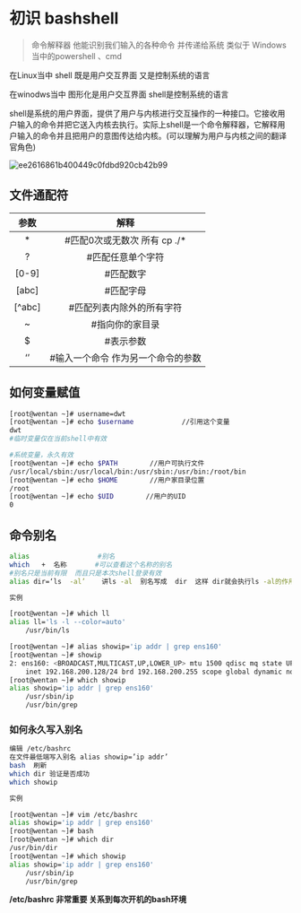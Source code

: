 [//]: # (哈哈我是注释，不会在浏览器中显示。
  Date: 2022-01-15 20:15:35
  LastEditors: gyg
  LastEditTime: 2022-01-18 23:07:23
  FilePath: \test\1_11@bashshell.mm.md
)

# 初识 bashshell

> 命令解释器 他能识别我们输入的各种命令 并传递给系统
类似于 Windows 当中的powershell 、cmd

在Linux当中 shell 既是用户交互界面 又是控制系统的语言

在winodws当中 图形化是用户交互界面 shell是控制系统的语言

shell是系统的用户界面，提供了用户与内核进行交互操作的一种接口。它接收用户输入的命令并把它送入内核去执行。实际上shell是一个命令解释器，它解释用户输入的命令并且把用户的意图传达给内核。(可以理解为用户与内核之间的翻译官角色)

![ee2616861b400449c0fdbd920cb42b99](https://s2.loli.net/2022/01/15/GeakCXvFSxTYQPi.png)

<!-- @import "[TOC]" {cmd="toc" depthFrom=1 depthTo=6 orderedList=false} -->

## 文件通配符

|  参数  |                解释                |
| :----: | :--------------------------------: |
|   *    | #匹配0次或无数次 所有    cp   ./*  |
|   ?    |         #匹配任意单个字符          |
| [0-9]  |             #匹配数字              |
| [abc]  |             #匹配字母              |
| [^abc] |     #匹配列表内除外的所有字符      |
|   ~    |          #指向你的家目录           |
|   $    |             #表示参数              |
|   ‘’   | #输入一个命令 作为另一个命令的参数 |

## 如何变量赋值

```bash
[root@wentan ~]# username=dwt
[root@wentan ~]# echo $username            //引用这个变量
dwt
#临时变量仅在当前shell中有效

#系统变量，永久有效
[root@wentan ~]# echo $PATH        //用户可执行文件
/usr/local/sbin:/usr/local/bin:/usr/sbin:/usr/bin:/root/bin
[root@wentan ~]# echo $HOME        //用户家目录位置
/root
[root@wentan ~]# echo $UID        //用户的UID
0
```

## 命令别名

```bash
alias                 #别名
which   +  名称       #可以查看这个名称的别名
#别名只是当前有限  而且只是本次shell登录有效  
alias dir=‘ls  -al’    讲ls -al  别名写成  dir  这样 dir就会执行ls -al的作用
```

```bash
实例

[root@wentan ~]# which ll
alias ll='ls -l --color=auto'
    /usr/bin/ls

[root@wentan ~]# alias showip='ip addr | grep ens160'
[root@wentan ~]# showip
2: ens160: <BROADCAST,MULTICAST,UP,LOWER_UP> mtu 1500 qdisc mq state UP group default qlen 1000
    inet 192.168.200.128/24 brd 192.168.200.255 scope global dynamic noprefixroute ens160
[root@wentan ~]# which showip
alias showip='ip addr | grep ens160'
    /usr/sbin/ip
    /usr/bin/grep
```

### 如何永久写入别名

```bash
编辑 /etc/bashrc
在文件最低端写入别名 alias showip=’ip addr’
bash  刷新 
which dir 验证是否成功
which showip
```

```bash
实例

[root@wentan ~]# vim /etc/bashrc 
alias showip='ip addr | grep ens160'
[root@wentan ~]# bash
[root@wentan ~]# which dir
/usr/bin/dir
[root@wentan ~]# which showip
alias showip='ip addr | grep ens160'
    /usr/sbin/ip
    /usr/bin/grep
```
**/etc/bashrc 非常重要 关系到每次开机的bash环境**
